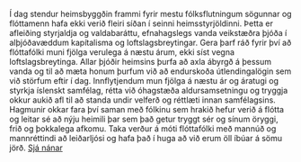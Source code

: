 Í dag stendur heimsbyggðin frammi fyrir mestu fólksflutningum sögunnar og flóttamenn hafa ekki verið fleiri síðan í seinni heimsstyrjöldinni. Þetta er afleiðing styrjaldja og valdabaráttu, efnahagslegs vanda veikstæðra þjóða í alþjóðavæddum kapítalisma og loftslagsbreytingar. Gera þarf ráð fyrir því að flóttafólki muni fjölga verulega á næstu árum, ekki síst vegna loftslagsbreytinga. Allar þjóðir heimsins þurfa að axla ábyrgð á þessum vanda og til að mæta honum þurfum við að endurskoða útlendingalögin sem við störfum eftir í dag. Innflytjendum mun fjölga á næstu ár og áratugi og styrkja íslenskt samfélag, rétta við óhagstæða aldursamsetningu og tryggja okkur aukið afl til að standa undir velferð og réttlæti innan samfélagsins. Hagmunir okkar fara því saman með fólkinu sem hrakið hefur verið á flótta og leitar sé að nýju heimili þar sem það getur tryggt sér og sínum öryggi, frið og þokkalega afkomu. Taka verður á móti flóttafólki með mannúð og mannréttindi að leiðarljósi og hafa það í huga að við erum öll íbúar á sömu jörð. [Sjá nánar](https://sosialistaflokkurinn.is/malefnaflokkar/utanrikismal/)